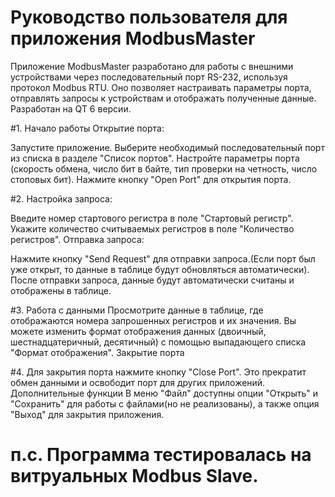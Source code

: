 # Руководство пользователя для приложения ModbusMaster

Приложение ModbusMaster разработано для работы с внешними устройствами через последовательный порт RS-232, используя протокол Modbus RTU. Оно позволяет настраивать параметры порта, отправлять запросы к устройствам и отображать полученные данные. Разработан на QT 6 версии.

#1. Начало работы
Открытие порта:

Запустите приложение.
Выберите необходимый последовательный порт из списка в разделе "Список портов".
Настройте параметры порта (скорость обмена, число бит в байте, тип проверки на четность, число стоповых бит).
Нажмите кнопку "Open Port" для открытия порта.

#2. Настройка запроса:

Введите номер стартового регистра в поле "Стартовый регистр".
Укажите количество считываемых регистров в поле "Количество регистров".
Отправка запроса:

Нажмите кнопку "Send Request" для отправки запроса.(Если порт был уже открыт, то данные в таблице будут обновляться автоматически).
После отправки запроса, данные будут автоматически считаны и отображены в таблице.

#3. Работа с данными
Просмотрите данные в таблице, где отображаются номера запрошенных регистров и их значения.
Вы можете изменить формат отображения данных (двоичный, шестнадцатеричный, десятичный) с помощью выпадающего списка "Формат отображения".
Закрытие порта

#4. Для закрытия порта нажмите кнопку "Close Port". Это прекратит обмен данными и освободит порт для других приложений.
Дополнительные функции
В меню "Файл" доступны опции "Открыть" и "Сохранить" для работы с файлами(но не реализованы), а также опция "Выход" для закрытия приложения.


# п.с. Программа тестировалась на витруальных Modbus Slave. 
